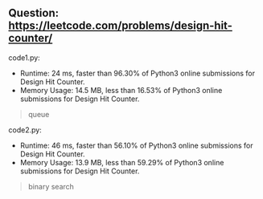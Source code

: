 ## Question: https://leetcode.com/problems/design-hit-counter/

code1.py:
* Runtime: 24 ms, faster than 96.30% of Python3 online submissions for Design Hit Counter.
* Memory Usage: 14.5 MB, less than 16.53% of Python3 online submissions for Design Hit Counter.
> queue

code2.py:
* Runtime: 46 ms, faster than 56.10% of Python3 online submissions for Design Hit Counter.
* Memory Usage: 13.9 MB, less than 59.29% of Python3 online submissions for Design Hit Counter.
> binary search